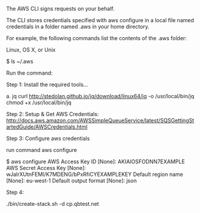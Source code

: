 
The AWS CLI signs requests on your behalf.

The CLI stores credentials specified with aws configure in a local file named credentials in a folder named .aws in your home directory. 

For example, the following commands list the contents of the .aws folder:

Linux, OS X, or Unix

$ ls  ~/.aws

Run the command:

Step 1: Install the required tools...

a. jq
curl http://stedolan.github.io/jq/download/linux64/jq -o /usr/local/bin/jq
chmod +x /usr/local/bin/jq



Step 2: Setup & Get AWS Credentials: http://docs.aws.amazon.com/AWSSimpleQueueService/latest/SQSGettingStartedGuide/AWSCredentials.html

Step 3: Configure aws credentials

run command aws configure

$ aws configure
AWS Access Key ID [None]: AKIAIOSFODNN7EXAMPLE
AWS Secret Access Key [None]: wJalrXUtnFEMI/K7MDENG/bPxRfiCYEXAMPLEKEY
Default region name [None]: eu-west-1
Default output format [None]: json

Step 4: 

./bin/create-stack.sh -d cp.qbtest.net